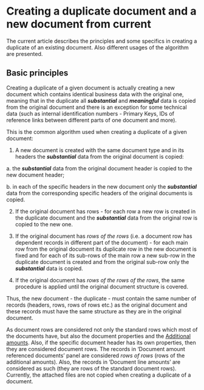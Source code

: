 # Creating a duplicate document and a new document from current


The current article describes the principles and some specifics in creating a duplicate of an existing document. Also different usages of the algorithm are presented.
 
## Basic principles

Creating a duplicate of a given document is actually creating a new document which contains identical business data with the original one, meaning that in the duplicate  all ***substantial*** and ***meaningful*** data is copied from the original document and there is an exception for some technical data (such as internal identification numbers - Primary Keys, IDs of reference links between different parts of one document and more).

This is the common algorithm used when creating a duplicate of a given document:

1. A new document is created with the same document type and in its headers the ***substantial*** data from the original document is copied:

a. the ***substantial*** data from the original document header is copied to the new document header;

b. in each of the specific headers in the new document only the ***substantial*** data from the corresponding specific headers of the original documents is copied.

2. If the original document has rows - for each row a new row is created in the duplicate document and the ***substantial*** data from the original row is copied to the new one.

3. If the original document has *rows of the rows* (i.e. a document row has dependent records in different part of the document) - for each main row from the original document its duplicate row in the new document is fixed and for each of its sub-rows of the main row a new sub-row in the duplicate document is created and from the original sub-row only the ***substantial*** data is copied.

4. If the original document has *rows of the rows of the rows*, the same procedure is applied until the original document structure is covered.

Thus, the new document - the duplicate - must contain the same number of records (headers, rows, rows of rows etc.) as the original document and these records must have the same structure as they are in the original document.

As document rows are considered not only the standard rows which most of the documents have, but also the document properties and the [Additional amounts](https://docs.erp.net/tech/advanced/document-amounts/index.html). Also, if the specific document header has its own properties, then they are considered document rows. The records in ‘Document amount referenced documents’ panel are considered *rows of rows* (rows of the additional amounts). Also, the records in ‘Document line amounts’ are considered as such (they are rows of the standard document rows). Currently, the attached files are not copied when creating a duplicate of a document.

